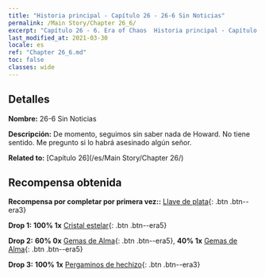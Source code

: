 ```yaml
---
title: "Historia principal - Capítulo 26 - 26-6 Sin Noticias"
permalink: /Main Story/Chapter 26_6/
excerpt: "Capítulo 26 - 6. Era of Chaos  Historia principal - Capítulo 26_6. 26-6 Sin Noticias"
last_modified_at: 2021-03-30
locale: es
ref: "Chapter 26_6.md"
toc: false
classes: wide
---
```


## Detalles

 **Nombre:** 26-6 Sin Noticias

 **Descripción:** De momento, seguimos sin saber nada de Howard. No tiene sentido. Me pregunto si lo habrá asesinado algún señor.

 **Related to:** [Capítulo 26](/es/Main Story/Chapter 26/)

## Recompensa obtenida

 **Recompensa por completar por primera vez::** [Llave de plata](/es/Items/con_693/){: .btn .btn--era3}

 **Drop 1:** **100% 1x** [Cristal estelar](/es/Items/mat_94/){: .btn .btn--era5}

 **Drop 2:** **60% 0x** [Gemas de Alma](/es/Items/mat_86/){: .btn .btn--era5}, **40% 1x** [Gemas de Alma](/es/Items/mat_86/){: .btn .btn--era5}

 **Drop 3:** **100% 1x** [Pergaminos de hechizo](/es/Items/con_694/){: .btn .btn--era3}

